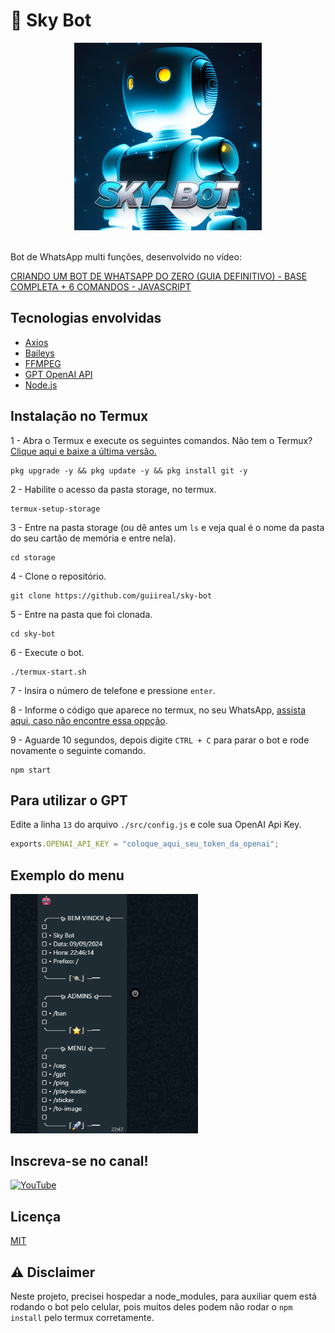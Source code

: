 # 🤖 Sky Bot

<div align="center">
    <img src="./assets/images/skybot.jpeg" width="300">
</div>

<br />

Bot de WhatsApp multi funções, desenvolvido no vídeo:

[CRIANDO UM BOT DE WHATSAPP DO ZERO (GUIA DEFINITIVO) - BASE COMPLETA + 6 COMANDOS - JAVASCRIPT](https://youtu.be/6zr2NYIYIyc)


## Tecnologias envolvidas

- [Axios](https://axios-http.com/ptbr/docs/intro)
- [Baileys](https://github.com/WhiskeySockets/Baileys)
- [FFMPEG](https://ffmpeg.org/)
- [GPT OpenAI API](https://openai.com/blog/openai-api)
- [Node.js](https://nodejs.org/en)

## Instalação no Termux

1 - Abra o Termux e execute os seguintes comandos. Não tem o Termux? [Clique aqui e baixe a última versão.](https://www.mediafire.com/file/082otphidepx7aq/Termux_0.119.1_aldebaran_dev.apk/file)
```
pkg upgrade -y && pkg update -y && pkg install git -y
```

2 - Habilite o acesso da pasta storage, no termux.
```
termux-setup-storage
```

3 - Entre na pasta storage (ou dê antes um `ls` e veja qual é o nome da pasta do seu cartão de memória e entre nela).
```
cd storage
```

4 - Clone o repositório.
```
git clone https://github.com/guiireal/sky-bot
```

5 - Entre na pasta que foi clonada.
```
cd sky-bot
```

6 - Execute o bot.
```
./termux-start.sh
```

7 - Insira o número de telefone e pressione `enter`.

8 - Informe o código que aparece no termux, no seu WhatsApp, [assista aqui, caso não encontre essa oppção](https://youtu.be/6zr2NYIYIyc?t=5395).

9 - Aguarde 10 segundos, depois digite `CTRL + C` para parar o bot e rode novamente o seguinte comando.
```
npm start
```

## Para utilizar o GPT

Edite a linha `13` do arquivo `./src/config.js` e cole sua OpenAI Api Key.

```js
exports.OPENAI_API_KEY = "coloque_aqui_seu_token_da_openai";
```

## Exemplo do menu

<img src="./assets/images/menu.png" width="300">

## Inscreva-se no canal!

<a href="https://www.youtube.com/@devgui_?sub_confirmation=1" target="_blank" rel="noopener noreferrer"><img src="https://img.shields.io/badge/YouTube-FF0000?style=for-the-badge&logo=youtube&logoColor=white" alt="YouTube"></a>

## Licença

[MIT](https://github.com/guiireal/sky-bot/blob/main/LICENSE)

## ⚠ Disclaimer

Neste projeto, precisei hospedar a node_modules, para auxiliar quem está rodando o bot pelo celular, pois muitos deles podem não rodar o `npm install` pelo termux corretamente.
